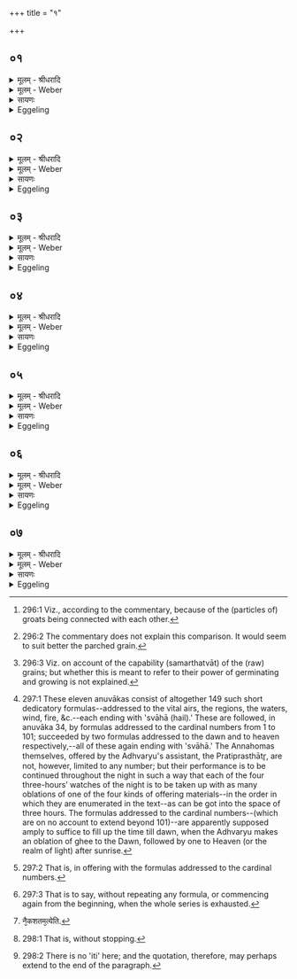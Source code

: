 +++
title = "१"

+++


## ०१
<details><summary>मूलम् - श्रीधरादि</summary>

प्प्रजा᳘पतिर्द्देवे᳘भ्यो यज्ञान्व्या᳘दिशत्॥  
(त्स᳘) स᳘ ऽआत्म᳘न्नश्वमेध᳘मधत्त ते᳘ देवाः᳘ प्प्रजा᳘पतिमब्रुवन्नेष वै᳘ यज्ञो य᳘दश्वमेधो᳘ ऽपि नो᳘ ऽत्रास्तु भग ऽइ᳘ति ते᳘भ्य ऽएता᳘नन्नहोमा᳘नकल्पयद्य᳘दन्नहोमा᳘ञ्जुहोति देवा᳘नेव त᳘त्प्रीणाति॥
</details>

<details><summary>मूलम् - Weber</summary>

प्रजा᳘पतिर्देवे᳘भ्यो यज्ञान्व्या᳘दिशत्॥  
स᳘ आत्म᳘न्नश्वमेध᳘मधत्त ते᳘ देवाः᳘ प्रजा᳘पतिमब्रुवन्नेष वै᳘ यज्ञो य᳘दश्वमेधो᳘ऽपि नो᳘ऽत्रास्तु भग इ᳘ति ते᳘भ्य एता᳘नन्नहोमा᳘न्कल्पयद्य᳘दन्नहोमा᳘न्जुहोति देवा᳘नेव त᳘त्प्रीणाति॥
</details>

<details><summary>सायणः</summary>

…
</details>

<details><summary>Eggeling</summary>

1. Prajāpati assigned the sacrifices to the gods; the Aśvamedha he kept for himself. The gods

said to him, 'Surely, this--to wit, the Aśvamedha--is a sacrifice: let us have a share in that also.' He contrived these Anna-homas (food-oblations) for them: thus when he performs the Annahomas, it is the gods he thereby gratifies.
</details>

## ०२
<details><summary>मूलम् - श्रीधरादि</summary>

(त्या᳘) आ᳘ज्येन जुहोति॥  
ते᳘जो वा ऽआ᳘ज्यन्ते᳘जसै᳘वास्मिंस्तत्ते᳘जो दधात्या᳘ज्येन जुहोत्येतद्वै᳘ देवा᳘नां प्रियन्धा᳘म यदा᳘ज्यं प्रिये᳘णै᳘वैनान्धा᳘म्ना[[!!]] स᳘मर्द्धयति॥
</details>

<details><summary>मूलम् - Weber</summary>

आ᳘ज्येन जुहोति॥  
ते᳘जो वा आ᳘ज्यं ते᳘जसैॗवास्मिंस्तत्ते᳘जो दधात्या᳘ज्येन जुहोत्येतद्वै᳘ देवा᳘नाम् प्रियं धा᳘म यदा᳘ज्यम् प्रिये᳘णैॗवैनान्धाम्ना᳘ स᳘मर्धयति॥
</details>

<details><summary>सायणः</summary>

…
</details>

<details><summary>Eggeling</summary>

2. With ghee he makes offering, for ghee is fiery mettle: by means of fiery mettle he thus lays fiery mettle into him (the horse and Sacrificer). With ghee he offers; for that--to wit, ghee--is the gods’ favourite resource: it is thus with their favourite resource he supplies them.
</details>

## ०३
<details><summary>मूलम् - श्रीधरादि</summary>

स᳘क्तुभिर्ज्जुहोति॥  
देवा᳘नाम्वा᳘ ऽएत᳘द्रूपं यत्स᳘क्तवो देवा᳘नेव त᳘त्प्रीणाति॥
</details>

<details><summary>मूलम् - Weber</summary>

स᳘क्तुभिर्जुहोति॥  
देवा᳘नां वा᳘ एत᳘द्रूपं यत्स᳘क्तवो देवा᳘नेव त᳘त्प्रीणाति॥
</details>

<details><summary>सायणः</summary>

…
</details>

<details><summary>Eggeling</summary>

3. With parched groats he makes offering; for that--to wit, parched groats--are a form of the gods [^egg_744]: it is the gods he thus gratifies.

[^egg_744]: 296:1 Viz., according to the commentary, because of the (particles of) groats being connected with each other.
</details>

## ०४
<details><summary>मूलम् - श्रीधरादि</summary>

धाना᳘भिर्ज्जुहोति॥  
(त्य) अहोरात्रा᳘णाम्वा᳘ ऽएत᳘द्रूपं य᳘द्धाना᳘ ऽअहोरात्रा᳘ण्येव त᳘त्प्रीणाति॥
</details>

<details><summary>मूलम् - Weber</summary>

धाना᳘भिर्जुहोति॥  
अहोरात्रा᳘णां वा᳘ एत᳘द्रूपं य᳘द्धानां᳘ अहोरात्रा᳘ण्येव त᳘त्प्रीणाति॥
</details>

<details><summary>सायणः</summary>

…
</details>

<details><summary>Eggeling</summary>

4. With grain he makes offering; for this--to wit, grain--is a form of the days and nights [^egg_745]: it is the days and nights he thus gratifies.

[^egg_745]: 296:2 The commentary does not explain this comparison. It would seem to suit better the parched grain.
</details>

## ०५
<details><summary>मूलम् - श्रीधरादि</summary>

लाजै᳘र्ज्जुहोति॥  
न᳘क्षत्राणाम्वा᳘ ऽएत᳘द्रूपं य᳘ल्लाजा न᳘क्षत्राण्येव त᳘त्प्रीणाति प्राणा᳘य स्वा᳘हा ऽपाना᳘य स्वाहे᳘ति नामग्ग्रा᳘हञ्जुहोति नामग्ग्रा᳘हमे᳘वैनांस्त᳘त्प्रीणात्ये᳘कस्मै स्वा᳘हा द्वा᳘भ्याᳫ᳭ स्वा᳘हा शता᳘य स्वाहै᳘कशताय स्वाहे᳘त्यनुपूर्व्व᳘ञ्जुहोत्यनुपूर्व्व᳘मे᳘वैनांस्त᳘त्प्रीणात्ये᳘कोत्तरा जुहोत्येकवृद्वै᳘ स्वर्ग्गो᳘ लोक᳘ ऽएक᳘धै᳘वैनᳫ᳭ स्वर्ग्गं᳘ लोक᳘ङ्गमयति प᳘राचीर्ज्जुहोति प᳘राङिव वै᳘ स्वर्ग्गो᳘ लोकः᳘ स्वर्ग्ग᳘स्य लोक᳘स्याभि᳘जित्यै॥
</details>

<details><summary>मूलम् - Weber</summary>

लाजै᳘र्जुहोति॥  
न᳘क्षत्राणां वा᳘ एत᳘द्रूपं य᳘ल्लजा न᳘क्षत्राण्येव त᳘त्प्रीणाति प्राणा᳘य स्वा᳘हापाना᳘य स्वाहे᳘ति नामग्रा᳘हं जुहोति नामग्रा᳘हमेॗवैनांस्त᳘त्प्रीणात्ये᳘कस्मै स्वा᳘हा द्वा᳘भ्याᳫं स्वा᳘हा शता᳘य स्वाहै᳘कशताय स्वाहे᳘त्यनुपूर्वं᳘ जुहोत्यनुपूर्व᳘मेॗवैनांस्त᳘त्प्रीणात्ये᳘कोत्तरा जुहोत्येकवृद्वै᳘ स्वर्गो᳘ लोक᳘ एकॗधैॗवैनᳫं स्वर्गं᳘ लोकं᳘ गमयति प᳘राचीर्जुहोति प᳘राङिव वै᳘ स्वर्गो᳘ लोकः᳘ स्वर्ग᳘स्य लोक᳘स्याभि᳘जित्यै॥
</details>

<details><summary>सायणः</summary>

…
</details>

<details><summary>Eggeling</summary>

5. With parched grain he makes offering; for this--to wit, parched grain--is a form of the Nakshatras [^egg_746] (lunar asterisms): it is the Nakshatras

[^egg_746]: 296:3 Viz. on account of the capability (samarthatvāt) of the (raw) grains; but whether this is meant to refer to their power of germinating and growing is not explained.

he thus gratifies. He offers whilst mentioning names, with (Vāj. XXII, 23-33), 'To the in- (and out-) breathing hail! to the off-breathing hail [^egg_747]!' . . . he thus gratifies them by mentioning their names. [Vāj. S. XXII, 34], 'To one hail! to two hail! . . . to a hundred hail! to a hundred and one hail!' He offers in the proper order: in the proper order he thus gratifies them (the gods). He performs oblations successively increasing by one [^egg_748], for single, indeed, is heaven: singly he thus causes him (the Sacrificer) to reach heaven. Straight away [^egg_749] he offers in order to the winning of heaven; for straight away, as it were, is heaven.

[^egg_747]: 297:1 These eleven anuvākas consist of altogether 149 such short dedicatory formulas--addressed to the vital airs, the regions, the waters, wind, fire, &c.--each ending with 'svāhā (hail).' These are followed, in anuvāka 34, by formulas addressed to the cardinal numbers from 1 to 101; succeeded by two formulas addressed to the dawn and to heaven respectively,--all of these again ending with 'svāhā.' The Annahomas themselves, offered by the Adhvaryu's assistant, the Pratiprasthātr̥, are not, however, limited to any number; but their performance is to be continued throughout the night in such a way that each of the four three-hours’ watches of the night is to be taken up with as many oblations of one of the four kinds of offering materials--in the order in which they are enumerated in the text--as can be got into the space of three hours. The formulas addressed to the cardinal numbers--(which are on no account to extend beyond 101)--are apparently supposed amply to suffice to fill up the time till dawn, when the Adhvaryu makes an oblation of ghee to the Dawn, followed by one to Heaven (or the realm of light) after sunrise.

[^egg_748]: 297:2 That is, in offering with the formulas addressed to the cardinal numbers.

[^egg_749]: 297:3 That is to say, without repeating any formula, or commencing again from the beginning, when the whole series is exhausted.
</details>

## ०६
<details><summary>मूलम् - श्रीधरादि</summary>

(त्या ऽई) ईश्वरो वा᳘ ऽएषः[[!!]]॥  
(०) प᳘राङ्प्रद᳘घोर्य्यः प᳘राचीरा᳘हुतीर्ज्जुहो᳘ति नै᳘कशतम᳘त्येति[[!!]] यदे᳘कशतमतीयादा᳘युषा य᳘जमानं᳘ व्व्य᳘र्द्धयेदे᳘कशतञ्जुहोति शता᳘युर्व्वै पु᳘रुष ऽआत्मै᳘कशत ऽआ᳘युष्ये᳘वात्मन्प्र᳘तितिष्ठति᳘ व्युष्ट्यै स्वा᳘हा स्वर्ग्गा᳘य स्वाहे᳘त्युत्तमे ऽआ᳘हुती जुहोति रा᳘त्रिर्व्वै᳘ व्व्युष्टिर᳘हः स्व᳘र्ग्गो ऽहोरात्रे᳘ ऽएव त᳘त्प्रीणाति॥
</details>

<details><summary>मूलम् - Weber</summary>

ईश्वरो वा᳘ एषः᳟॥  
प᳘राङ् प्रद᳘घोर्यः प᳘राचीरा᳘हुतिर्जुहो᳘ति नै᳘कशत᳘मत्येति [^wbr_1] यदे᳘कशतमतीयादा᳘युषा य᳘जमानं व्य᳘र्धयेदे᳘कशतं जुहोति शता᳘युर्वै पु᳘रुष आत्मै᳘कशत आ᳘युष्येॗवात्मन्प्र᳘तितिष्ठतिॗ व्युष्ट्यै स्वा᳘हा स्वर्गा᳘य स्वाहे᳘त्युत्तमे आ᳘हुती जुहोति रा᳘त्रिर्वैॗ व्युष्टिर᳘हः स्वॗर्गोऽहोरात्रे᳘ एव त᳘त्प्रीणाति॥  

[^wbr_1]: नै᳘कशतम᳘त्येति.
</details>

<details><summary>सायणः</summary>

…
</details>

<details><summary>Eggeling</summary>

6. But, verily, he who offers the oblations straight

away [^egg_750], is liable to fall (pass) right away. He does not go beyond a hundred and one: were he to go beyond a hundred and one, he would deprive the Sacrificer of his vital power. He offers a hundred and one, for man has a life of a hundred (years), and his own self is the one hundred and first: he thus establishes himself in a self (or body), in vital power. With 'To the Dawn hail! to Heaven hail!' he offers the two last oblations; for the dawn is the night, and heaven (the realm of light) is the day: it is day and night he thus gratifies.

[^egg_750]: 298:1 That is, without stopping.
</details>

## ०७
<details><summary>मूलम् - श्रीधरादि</summary>

त᳘दाहुः॥  
(र्य्य᳘) य᳘दुभे दि᳘वा वा न᳘क्तम्वा जुहुया᳘दहोरात्रे᳘ मोहये᳘द्व्युष्ट्यै स्वाहेत्य᳘नुदित ऽआदित्ये᳘ जुहो᳘ति स्वर्ग्गा᳘य स्वाहेत्यु᳘दिते ऽहोरात्र᳘योर᳘व्यतिमोहाय॥
</details>
<details><summary>मूलम् - Weber</summary>

त᳘दाहुः॥  
य᳘दुभे दि᳘वा वा न᳘क्तं वा जुहुया᳘दहोरात्रे᳘ मोहयेॗद्व्युष्ट्यै स्वाहेत्य᳘नुदित आदित्ये᳘ जुहो᳘ति स्वर्गा᳘य स्वाहेत्यु᳘दितेऽहोरात्र᳘योर᳘व्यतिमोहाय॥
</details>

<details><summary>सायणः</summary>

…
</details>
<details><summary>Eggeling</summary>

7. As to this they say, 'Were he to offer both either by day or by night, he would confound day and night with one another [^egg_751].' With 'To the Dawn hail!' he offers before the sun has risen, and with 'To Heaven hail' when it has risen, to avoid confusion between day and night.

[^egg_751]: 298:2 There is no 'iti' here; and the quotation, therefore, may perhaps extend to the end of the paragraph.
</details>

